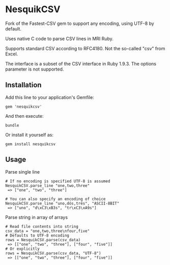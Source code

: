 # NesquikCSV

Fork of the Fastest-CSV gem to support any encoding, using UTF-8 by default.

Uses native C code to parse CSV lines in MRI Ruby.

Supports standard CSV according to RFC4180. Not the so-called "csv" from Excel.

The interface is a subset of the CSV interface in Ruby 1.9.3. The options parameter is not supported.

## Installation

Add this line to your application's Gemfile:

    gem 'nesquikcsv'

And then execute:

    bundle

Or install it yourself as:

    gem install nesquikcsv

## Usage

Parse single line

    # If no encoding is specified UTF-8 is assumed
    NesquikCSV.parse_line "one,two,three" 
     => ["one", "two", "three"]

    # You can also specify an encoding of choice
    NesquikCSV.parse_line "uno,dós,trés", "ASCII-8BIT"
     => ["uno", "d\xC3\xB3s", "tr\xC3\xA9s"]

Parse string in array of arrays

    # Read file contents into string
    csv_data = "one,two,three\nfour,five"
    # Defaults to UTF-8 encoding
    rows = NesquikCSV.parse(csv_data)
     => [["one", "two", "three"], ["four", "five"]] 
    # Or explicitly
    rows = NesquikCSV.parse(csv_data, "UTF-8")
     => [["one", "two", "three"], ["four", "five"]] 

